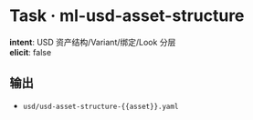 # Task · ml-usd-asset-structure

**intent**: USD 资产结构/Variant/绑定/Look 分层  
**elicit**: false

## 输出

- `usd/usd-asset-structure-{{asset}}.yaml`
